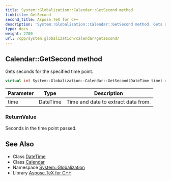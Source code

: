 ```yaml
---
title: System::Globalization::Calendar::GetSecond method
linktitle: GetSecond
second_title: Aspose.TeX for C++
description: 'System::Globalization::Calendar::GetSecond method. Gets seconds for the specified time point in C++.'
type: docs
weight: 2700
url: /cpp/system.globalization/calendar/getsecond/
---
```

## Calendar::GetSecond method


Gets seconds for the specified time point.

```cpp
virtual int System::Globalization::Calendar::GetSecond(DateTime time) const
```


| Parameter | Type | Description |
| --- | --- | --- |
| time | DateTime | Time and date to extract data from. |

### ReturnValue

Seconds in the time point passed.

## See Also

* Class [DateTime](../../../system/datetime/)
* Class [Calendar](../)
* Namespace [System::Globalization](../../)
* Library [Aspose.TeX for C++](../../../)
